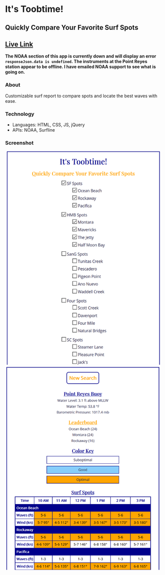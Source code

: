 # It's Toobtime!
## Quickly Compare Your Favorite Surf Spots

## [Live Link](https://bix6.github.io/toobtime/)

**The NOAA section of this app is currently down and will display an error `responseJson.data is undefined`. The instruments at the Point Reyes station appear to be offline. I have emailed NOAA support to see what is going on.**

### About

Customizable surf report to compare spots and locate the best waves with ease.

### Technology

- Languages: HTML, CSS, JS, jQuery
- APIs: NOAA, Surfline

### Screenshot

![Landing Page](screenshots/screenshot-1.png)
![Results Page](screenshots/screenshot-2.png)